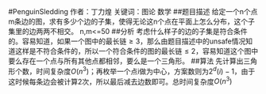 #PenguinSledding
作者：丁力煌
关键词：图论 数学
##题目描述
给定一个n个点m条边的图，求有多少个边的子集，使得无论这n个点在平面上怎么分布，这个子集里的边两两不相交。
n,m<=50
##分析
考虑什么样子的边的子集是符合条件的。容易知道，如果一个图中的最长链$\geq 3$，那么由题目描述中的unsafe情况知道这样是不符合条件的，所以一个符合条件的图的最长链$\leq 2$，容易知道这个图中要么存在一个点与所有其他点都相邻，要么是一个三角形。
##算法
先计算出三角形个数，时间复杂度$O(n^3)$；再枚举一个点i做为中心，方案数则为$2^d(i)-1$，由于这时候每条边会被计算2次，所以最后减去边数即可。总时间复杂度$O(n^3)$
